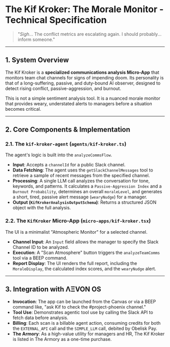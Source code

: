 # The Kif Kroker: The Morale Monitor - Technical Specification

> "*Sigh*... The conflict metrics are escalating again. I should probably... inform someone."

---

## 1. System Overview

The Kif Kroker is a **specialized communications analysis Micro-App** that monitors team chat channels for signs of impending doom. Its personality is that of a long-suffering, passive, and duty-bound AI observer, designed to detect rising conflict, passive-aggression, and burnout.

This is not a simple sentiment analysis tool. It is a nuanced morale monitor that provides weary, understated alerts to managers before a situation becomes critical.

---

## 2. Core Components & Implementation

### 2.1. The `kif-kroker-agent` (`agents/kif-kroker.ts`)
The agent's logic is built into the `analyzeCommsFlow`.
- **Input**: Accepts a `channelId` for a public Slack channel.
- **Data Fetching**: The agent uses the `getSlackChannelMessages` tool to retrieve a sample of recent messages from the specified channel.
- **Processing**: A single LLM call analyzes the conversation for tone, keywords, and patterns. It calculates a `Passive-Aggression Index` and a `Burnout Probability`, determines an overall `moraleLevel`, and generates a short, tired, passive alert message (`wearyNudge`) for a manager.
- **Output (`KifKrokerAnalysisOutputSchema`)**: Returns a structured JSON object with the full analysis.

### 2.2. The `KifKroker` Micro-App (`micro-apps/kif-kroker.tsx`)
The UI is a minimalist "Atmospheric Monitor" for a selected channel.
- **Channel Input**: An `Input` field allows the manager to specify the Slack Channel ID to be analyzed.
- **Execution**: A "Scan Atmosphere" button triggers the `analyzeTeamComms` tool via a BEEP command.
- **Report Display**: The UI renders the full report, including the `MoraleDisplay`, the calculated index scores, and the `wearyNudge` alert.

---

## 3. Integration with ΛΞVON OS

- **Invocation**: The app can be launched from the Canvas or via a BEEP command like, "ask Kif to check the #project-phoenix channel."
- **Tool Use**: Demonstrates agentic tool use by calling the Slack API to fetch data before analysis.
- **Billing**: Each scan is a billable agent action, consuming credits for both the `EXTERNAL_API` call and the `SIMPLE_LLM` call, debited by Obelisk Pay.
- **The Armory**: As a high-value utility for managers and HR, The Kif Kroker is listed in The Armory as a one-time purchase.
